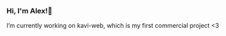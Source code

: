 

### Hi, I'm Alex!🦄 


I’m currently working on kavi-web, which is my first commercial project <3

